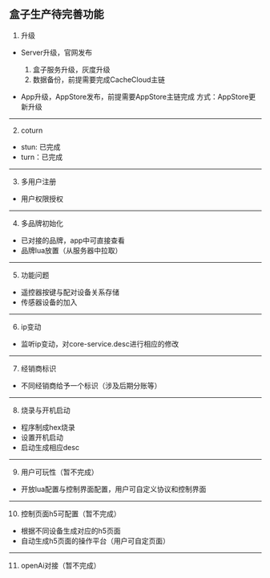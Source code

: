 ## 盒子生产待完善功能
1. 升级
* Server升级，官网发布
  1. 盒子服务升级，灰度升级
  2. 数据备份，前提需要完成CacheCloud主链

* App升级，AppStore发布，前提需要AppStore主链完成
    方式：AppStore更新升级

---
2. coturn
* stun: 已完成
* turn：已完成

---
3. 多用户注册
* 用户权限授权

---
4.  多品牌初始化
* 已对接的品牌，app中可直接查看
* 品牌lua放置（从服务器中拉取）

---
5.  功能问题
* 遥控器按键与配对设备关系存储
* 传感器设备的加入

---
6.  ip变动
* 监听ip变动，对core-service.desc进行相应的修改

---
7.  经销商标识
* 不同经销商给予一个标识（涉及后期分账等）

---
8.  烧录与开机启动
* 程序制成hex烧录
* 设置开机启动
* 启动生成相应desc

---
9. 用户可玩性（暂不完成）
* 开放lua配置与控制界面配置，用户可自定义协议和控制界面

---
10. 控制页面h5可配置（暂不完成）
* 根据不同设备生成对应的h5页面
* 自动生成h5页面的操作平台（用户可自定页面）

---
11. openAi对接（暂不完成）

